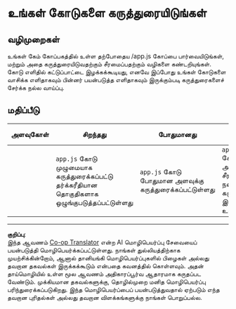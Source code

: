 <!--
CO_OP_TRANSLATOR_METADATA:
{
  "original_hash": "ccfcd8c2932761359fbaff3d6b01ace4",
  "translation_date": "2025-10-11T12:10:57+00:00",
  "source_file": "6-space-game/3-moving-elements-around/assignment.md",
  "language_code": "ta"
}
-->
# உங்கள் கோடுகளை கருத்துரையிடுங்கள்

## வழிமுறைகள்

உங்கள் கேம் கோப்பகத்தில் உள்ள தற்போதைய /app.js கோப்பை பார்வையிடுங்கள், மற்றும் அதை கருத்துரையிடுவதற்கும் சீரமைப்பதற்கும் வழிகளை கண்டறியுங்கள். கோடு எளிதில் கட்டுப்பாட்டை இழக்கக்கூடியது, எனவே இப்போது உங்கள் கோடுகளை வாசிக்க எளிதாகவும் பின்னர் பயன்படுத்த எளிதாகவும் இருக்கும்படி கருத்துரைகளைச் சேர்க்க நல்ல வாய்ப்பு.

## மதிப்பீடு

| அளவுகோள் | சிறந்தது                                                          | போதுமானது                              | மேம்பாடு தேவை                                              |
| -------- | ------------------------------------------------------------------ | ------------------------------------- | -------------------------------------------------------------- |
|          | `app.js` கோடு முழுமையாக கருத்துரைக்கப்பட்டு தர்க்கரீதியான தொகுதிகளாக ஒழுங்குபடுத்தப்பட்டுள்ளது | `app.js` கோடு போதுமான அளவுக்கு கருத்துரைக்கப்பட்டுள்ளது | `app.js` கோடு சில அளவுக்கு சீரற்றதாகவும் நல்ல கருத்துரைகள் இல்லாமல் உள்ளது |

---

**குறிப்பு**:  
இந்த ஆவணம் [Co-op Translator](https://github.com/Azure/co-op-translator) என்ற AI மொழிபெயர்ப்பு சேவையைப் பயன்படுத்தி மொழிபெயர்க்கப்பட்டுள்ளது. நாங்கள் துல்லியத்திற்காக முயற்சிக்கின்றோம், ஆனால் தானியங்கி மொழிபெயர்ப்புகளில் பிழைகள் அல்லது தவறான தகவல்கள் இருக்கக்கூடும் என்பதை கவனத்தில் கொள்ளவும். அதன் தாய்மொழியில் உள்ள மூல ஆவணம் அதிகாரப்பூர்வ ஆதாரமாக கருதப்பட வேண்டும். முக்கியமான தகவல்களுக்கு, தொழில்முறை மனித மொழிபெயர்ப்பு பரிந்துரைக்கப்படுகிறது. இந்த மொழிபெயர்ப்பைப் பயன்படுத்துவதால் ஏற்படும் எந்த தவறான புரிதல்கள் அல்லது தவறான விளக்கங்களுக்கு நாங்கள் பொறுப்பல்ல.